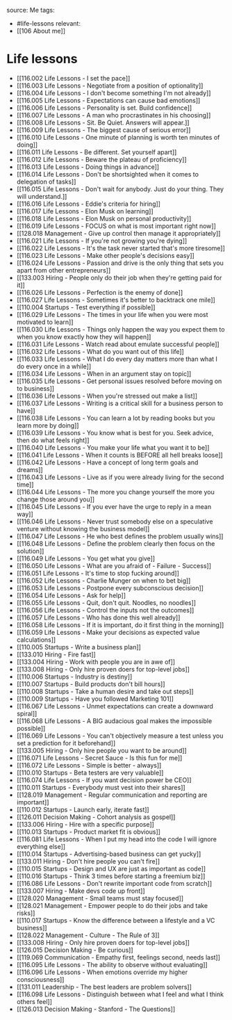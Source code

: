 source: Me
tags:
- #life-lessons 
relevant:
- [[106 About me]]

# Life lessons

- [[116.002 Life Lessons - I set the pace]]
- [[116.003 Life Lessons - Negotiate from a position of optionality]]
- [[116.004 Life Lessons - I don't become something I'm not already]]
- [[116.005 Life Lessons - Expectations can cause bad emotions]]
- [[116.006 Life Lessons - Personality is set. Build confidence]]
- [[116.007 Life Lessons - A man who procrastinates in his choosing]]
- [[116.008 Life Lessons - Sit. Be Quiet. Answers will appear.]]
- [[116.009 Life Lessons - The biggest cause of serious error]]
- [[116.010 Life Lessons - One minute of planning is worth ten minutes of doing]]
- [[116.011 Life Lessons - Be different. Set yourself apart]]
- [[116.012 Life Lessons - Beware the plateau of proficiency]]
- [[116.013 Life Lessons - Doing things in advance]]
- [[116.014 Life Lessons - Don't be shortsighted when it comes to delegation of tasks]]
- [[116.015 Life Lessons - Don't wait for anybody. Just do your thing. They will understand.]]
- [[116.016 Life Lessons - Eddie's criteria for hiring]]
- [[116.017 Life Lessons - Elon Musk on learning]]
- [[116.018 Life Lessons - Elon Musk on personal productivity]]
- [[116.019 Life Lessons - FOCUS on what is most important right now]]
- [[128.018 Management - Give up control then manage it appropriately]]
- [[116.021 Life Lessons - If you're not growing you're dying]]
- [[116.022 Life Lessons - It's the task never started that's more tiresome]]
- [[116.023 Life Lessons - Make other people's decisions easy]]
- [[116.024 Life Lessons - Passion and drive is the only thing that sets you apart from other entrepreneurs]]
- [[133.003 Hiring - People only do their job when they're getting paid for it]]
- [[116.026 Life Lessons - Perfection is the enemy of done]]
- [[116.027 Life Lessons - Sometimes it's better to backtrack one mile]]
- [[110.004 Startups - Test everything if possible]]
- [[116.029 Life Lessons - The times in your life when you were most motivated to learn]]
- [[116.030 Life Lessons - Things only happen the way you expect them to when you know exactly how they will happen]]
- [[116.031 Life Lessons - Watch read about emulate successful people]]
- [[116.032 Life Lessons - What do you want out of this life]]
- [[116.033 Life Lessons - What I do every day matters more than what I do every once in a while]]
- [[116.034 Life Lessons - When in an argument stay on topic]]
- [[116.035 Life Lessons - Get personal issues resolved before moving on to business]]
- [[116.036 Life Lessons - When you're stressed out make a list]]
- [[116.037 Life Lessons - Writing is a critical skill for a business person to have]]
- [[116.038 Life Lessons - You can learn a lot by reading books but you learn more by doing]]
- [[116.039 Life Lessons - You know what is best for you. Seek advice, then do what feels right]]
- [[116.040 Life Lessons - You make your life what you want it to be]]
- [[116.041 Life Lessons - When it counts is BEFORE all hell breaks loose]]
- [[116.042 Life Lessons - Have a concept of long term goals and dreams]]
- [[116.043 Life Lessons - Live as if you were already living for the second time]]
- [[116.044 Life Lessons - The more you change yourself the more you change those around you]]
- [[116.045 Life Lessons - If you ever have the urge to reply in a mean way]]
- [[116.046 Life Lessons - Never trust somebody else on a speculative venture without knowing the business model]]
- [[116.047 Life Lessons - He who best defines the problem usually wins]]
- [[116.048 Life Lessons - Define the problem clearly then focus on the solution]]
- [[116.049 Life Lessons - You get what you give]]
- [[116.050 Life Lessons - What are you afraid of - Failure - Success]]
- [[116.051 Life Lessons - It's time to stop fucking around]]
- [[116.052 Life Lessons - Charlie Munger on when to bet big]]
- [[116.053 Life Lessons - Postpone every subconscious decision]]
- [[116.054 Life Lessons - Ask for help]]
- [[116.055 Life Lessons - Quit, don't quit. Noodles, no noodles]]
- [[116.056 Life Lessons - Control the inputs not the outcomes]]
- [[116.057 Life Lessons - Who has done this well already]]
- [[116.058 Life Lessons - If it is important, do it first thing in the morning]]
- [[116.059 Life Lessons - Make your decisions as expected value calculations]]
- [[110.005 Startups - Write a business plan]]
- [[133.010 Hiring - Fire fast]]
- [[133.004 Hiring - Work with people you are in awe of]]
- [[133.008 Hiring - Only hire proven doers for top-level jobs]]
- [[110.006 Startups - Industry is destiny]]
- [[110.007 Startups - Build products don't bill hours]]
- [[110.008 Startups - Take a human desire and take out steps]]
- [[110.009 Startups - Have you followed Marketing 101]]
- [[116.067 Life Lessons - Unmet expectations can create a downward spiral]]
- [[116.068 Life Lessons - A BIG audacious goal makes the impossible possible]]
- [[116.069 Life Lessons - You can't objectively measure a test unless you set a prediction for it beforehand]]
- [[133.005 Hiring - Only hire people you want to be around]]
- [[116.071 Life Lessons - Secret Sauce - Is this fun for me]]
- [[116.072 Life Lessons - Simple is better - always]]
- [[110.010 Startups - Beta testers are very valuable]]
- [[116.074 Life Lessons - If you want decision power be CEO]]
- [[110.011 Startups - Everybody must vest into their shares]]
- [[128.019 Management - Regular communication and reporting are important]]
- [[110.012 Startups - Launch early, iterate fast]]
- [[126.011 Decision Making - Cohort analysis as gospel]]
- [[133.006 Hiring - Hire with a specific purpose]]
- [[110.013 Startups - Product market fit is obvious]]
- [[116.081 Life Lessons - When I put my head into the code I will ignore everything else]]
- [[110.014 Startups - Advertising-based business can get yucky]]
- [[133.011 Hiring - Don't hire people you can't fire]]
- [[110.015 Startups - Design and UX are just as important as code]]
- [[110.016 Startups - Think 3 times before starting a freemium biz]]
- [[116.086 Life Lessons - Don't rewrite important code from scratch]]
- [[133.007 Hiring - Make devs code up front]]
- [[128.020 Management - Small teams must stay focused]]
- [[128.021 Management - Empower people to do their jobs and take risks]]
- [[110.017 Startups - Know the difference between a lifestyle and a VC business]]
- [[128.022 Management - Culture - The Rule of 3]]
- [[133.008 Hiring - Only hire proven doers for top-level jobs]]
- [[126.015 Decision Making - Be curious]]
- [[119.069 Communication - Empathy first, feelings second, needs last]]
- [[116.095 Life Lessons - The ability to observe without evaluating]]
- [[116.096 Life Lessons - When emotions override my higher consciousness]]
- [[131.011 Leadership - The best leaders are problem solvers]]
- [[116.098 Life Lessons - Distinguish between what I feel and what I think others feel]]
- [[126.013 Decision Making - Stanford - The Questions]]

